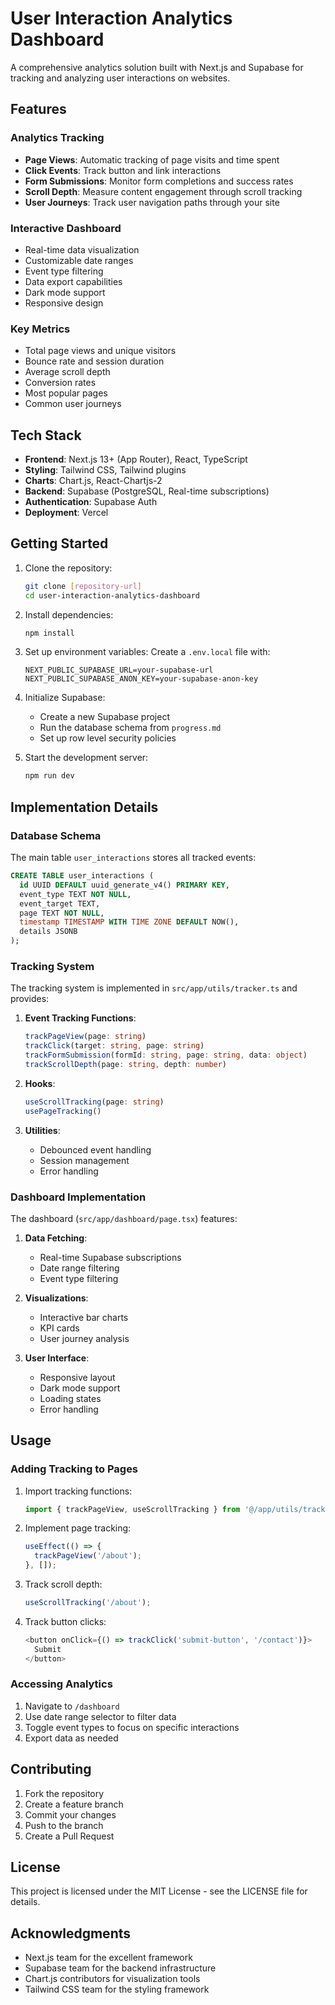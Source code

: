 # User Interaction Analytics Dashboard

A comprehensive analytics solution built with Next.js and Supabase for tracking and analyzing user interactions on websites.

## Features

### Analytics Tracking
- **Page Views**: Automatic tracking of page visits and time spent
- **Click Events**: Track button and link interactions
- **Form Submissions**: Monitor form completions and success rates
- **Scroll Depth**: Measure content engagement through scroll tracking
- **User Journeys**: Track user navigation paths through your site

### Interactive Dashboard
- Real-time data visualization
- Customizable date ranges
- Event type filtering
- Data export capabilities
- Dark mode support
- Responsive design

### Key Metrics
- Total page views and unique visitors
- Bounce rate and session duration
- Average scroll depth
- Conversion rates
- Most popular pages
- Common user journeys

## Tech Stack

- **Frontend**: Next.js 13+ (App Router), React, TypeScript
- **Styling**: Tailwind CSS, Tailwind plugins
- **Charts**: Chart.js, React-Chartjs-2
- **Backend**: Supabase (PostgreSQL, Real-time subscriptions)
- **Authentication**: Supabase Auth
- **Deployment**: Vercel

## Getting Started

1. Clone the repository:
   ```bash
   git clone [repository-url]
   cd user-interaction-analytics-dashboard
   ```

2. Install dependencies:
   ```bash
   npm install
   ```

3. Set up environment variables:
   Create a `.env.local` file with:
   ```
   NEXT_PUBLIC_SUPABASE_URL=your-supabase-url
   NEXT_PUBLIC_SUPABASE_ANON_KEY=your-supabase-anon-key
   ```

4. Initialize Supabase:
   - Create a new Supabase project
   - Run the database schema from `progress.md`
   - Set up row level security policies

5. Start the development server:
   ```bash
   npm run dev
   ```

## Implementation Details

### Database Schema

The main table `user_interactions` stores all tracked events:
```sql
CREATE TABLE user_interactions (
  id UUID DEFAULT uuid_generate_v4() PRIMARY KEY,
  event_type TEXT NOT NULL,
  event_target TEXT,
  page TEXT NOT NULL,
  timestamp TIMESTAMP WITH TIME ZONE DEFAULT NOW(),
  details JSONB
);
```

### Tracking System

The tracking system is implemented in `src/app/utils/tracker.ts` and provides:

1. **Event Tracking Functions**:
   ```typescript
   trackPageView(page: string)
   trackClick(target: string, page: string)
   trackFormSubmission(formId: string, page: string, data: object)
   trackScrollDepth(page: string, depth: number)
   ```

2. **Hooks**:
   ```typescript
   useScrollTracking(page: string)
   usePageTracking()
   ```

3. **Utilities**:
   - Debounced event handling
   - Session management
   - Error handling

### Dashboard Implementation

The dashboard (`src/app/dashboard/page.tsx`) features:

1. **Data Fetching**:
   - Real-time Supabase subscriptions
   - Date range filtering
   - Event type filtering

2. **Visualizations**:
   - Interactive bar charts
   - KPI cards
   - User journey analysis

3. **User Interface**:
   - Responsive layout
   - Dark mode support
   - Loading states
   - Error handling

## Usage

### Adding Tracking to Pages

1. Import tracking functions:
   ```typescript
   import { trackPageView, useScrollTracking } from '@/app/utils/tracker';
   ```

2. Implement page tracking:
   ```typescript
   useEffect(() => {
     trackPageView('/about');
   }, []);
   ```

3. Track scroll depth:
   ```typescript
   useScrollTracking('/about');
   ```

4. Track button clicks:
   ```typescript
   <button onClick={() => trackClick('submit-button', '/contact')}>
     Submit
   </button>
   ```

### Accessing Analytics

1. Navigate to `/dashboard`
2. Use date range selector to filter data
3. Toggle event types to focus on specific interactions
4. Export data as needed

## Contributing

1. Fork the repository
2. Create a feature branch
3. Commit your changes
4. Push to the branch
5. Create a Pull Request

## License

This project is licensed under the MIT License - see the LICENSE file for details.

## Acknowledgments

- Next.js team for the excellent framework
- Supabase team for the backend infrastructure
- Chart.js contributors for visualization tools
- Tailwind CSS team for the styling framework
